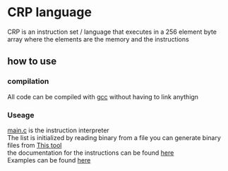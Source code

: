 # CRP language
CRP is an instruction set / language that executes in a 256 element byte array where the elements are the memory and the instructions  


## how to use

### compilation
All code can be compiled with [gcc](gcc.gnu.org) without having to link anythign  

### Useage
[main.c](./src/) is the instruction interpreter  
The list is initialized by reading binary from a file you can generate binary files from [This tool](./src/compiler)  
the documentation for the instructions can be found [here](./instructions.md)  
Examples can be found [here](./examples)  


